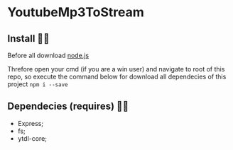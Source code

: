 # YoutubeMp3ToStream
## Install 🐱‍👤
Before all download [node.js](https://nodejs.org/en/)

Threfore open your cmd (if you are a win user) and navigate to root of this repo, so execute the command below for download all dependecies of this project
`npm i --save`

## Dependecies (requires) 🐱‍💻
* Express;
* fs;
* ytdl-core;
